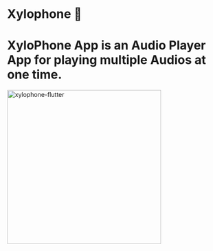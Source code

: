# Xylophone 🎹

# XyloPhone App is an Audio Player App for playing multiple Audios at one time.

<img width="358" alt="xylophone-flutter" src="https://user-images.githubusercontent.com/81625175/187732891-f592fbd4-edf1-4059-be54-40f0f7149dd1.png">

